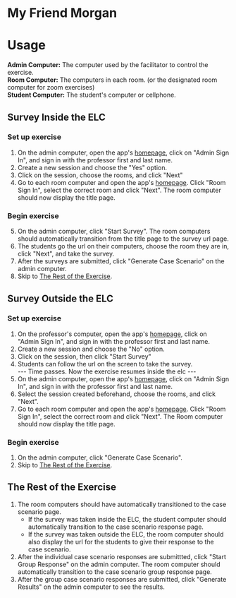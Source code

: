 # My Friend Morgan
# **Usage**

[homepage]: https://myfriendmorgan.elcexercises.org/

**Admin Computer:** The computer used by the facilitator to control the exercise.  
**Room Computer:** The computers in each room. (or the designated room computer for zoom exercises)  
**Student Computer:** The student's computer or cellphone.

## Survey Inside the ELC

### Set up exercise
1. On the admin computer, open the app's [homepage], click on "Admin Sign In", and sign in with the professor first and last name.
2. Create a new session and choose the "Yes" option.
3. Click on the session, choose the rooms, and click "Next"
4. Go to each room computer and open the app's [homepage]. Click "Room Sign In", select the correct room and click "Next". The room computer should now display the title page.

### Begin exercise
5. On the admin computer, click "Start Survey". The room computers should automatically transition from the title page to the survey url page.
6. The students go the url on their computers, choose the room they are in, click "Next", and take the survey.
7. After the surveys are submitted, click "Generate Case Scenario" on the admin computer.
8. Skip to [The Rest of the Exercise](#the-rest-of-the-exercise).

## Survey Outside the ELC
### Set up exercise
1. On the professor's computer, open the app's [homepage], click on "Admin Sign In", and sign in with the professor first and last name.
2. Create a new session and choose the "No" option.
3. Click on the session, then click "Start Survey"
4. Students can follow the url on the screen to take the survey.<br>
--- Time passes. Now the exercise resumes inside the elc ---
5. On the admin computer, open the app's [homepage], click on "Admin Sign In", and sign in with the professor first and last name.
6. Select the session created beforehand, choose the rooms, and click "Next".
7. Go to each room computer and open the app's [homepage]. Click "Room Sign In", select the correct room and click "Next". The Room computer should now display the title page.

### Begin exercise
1.  On the admin computer, click "Generate Case Scenario".
2.  Skip to [The Rest of the Exercise](#the-rest-of-the-exercise).

## The Rest of the Exercise

1. The room computers should have automatically transitioned to the case scenario page.
    - If the survey was taken inside the ELC, the student computer should automatically transition to the case scenario response page.
    - If the survey was taken outside the ELC, the room computer should also display the url for the students to give their response to the case scenario.
2. After the individual case scenario responses are submittted, click "Start Group Response" on the admin computer. The room computer should automatically transition to the case scenario group response page.
3. After the group case scenario responses are submitted, click "Generate Results" on the admin computer to see the results.